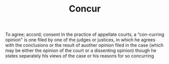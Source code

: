 ---
title: Concur
letter: C
permalink: "/definitions/bld-concur.html"
body: To agree; accord; consent In the practice of appellate courts, a “con-curring
  opinion" is one filed by one of the judges or justices, in which he agrees with
  the conclusions or the result of auother opinion filed in the case (which may be
  either the opinion of the court or a dissenting opinion) though he states separately
  hls views of the case or his reasons for so concurring
published_at: '2018-07-07'
source: Black's Law Dictionary 2nd Ed (1910)
layout: post
---